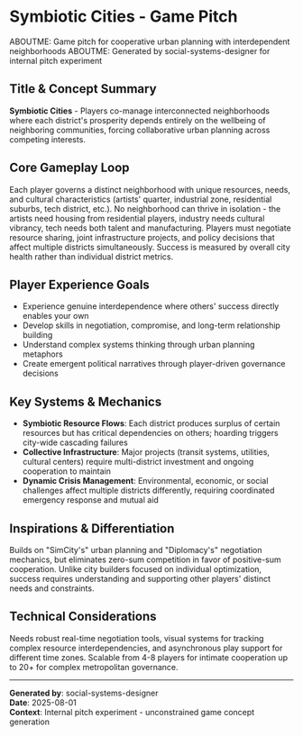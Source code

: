 # Symbiotic Cities - Game Pitch

ABOUTME: Game pitch for cooperative urban planning with interdependent neighborhoods
ABOUTME: Generated by social-systems-designer for internal pitch experiment

## Title & Concept Summary
**Symbiotic Cities** - Players co-manage interconnected neighborhoods where each district's prosperity depends entirely on the wellbeing of neighboring communities, forcing collaborative urban planning across competing interests.

## Core Gameplay Loop
Each player governs a distinct neighborhood with unique resources, needs, and cultural characteristics (artists' quarter, industrial zone, residential suburbs, tech district, etc.). No neighborhood can thrive in isolation - the artists need housing from residential players, industry needs cultural vibrancy, tech needs both talent and manufacturing. Players must negotiate resource sharing, joint infrastructure projects, and policy decisions that affect multiple districts simultaneously. Success is measured by overall city health rather than individual district metrics.

## Player Experience Goals
- Experience genuine interdependence where others' success directly enables your own
- Develop skills in negotiation, compromise, and long-term relationship building
- Understand complex systems thinking through urban planning metaphors
- Create emergent political narratives through player-driven governance decisions

## Key Systems & Mechanics
- **Symbiotic Resource Flows**: Each district produces surplus of certain resources but has critical dependencies on others; hoarding triggers city-wide cascading failures
- **Collective Infrastructure**: Major projects (transit systems, utilities, cultural centers) require multi-district investment and ongoing cooperation to maintain
- **Dynamic Crisis Management**: Environmental, economic, or social challenges affect multiple districts differently, requiring coordinated emergency response and mutual aid

## Inspirations & Differentiation
Builds on "SimCity's" urban planning and "Diplomacy's" negotiation mechanics, but eliminates zero-sum competition in favor of positive-sum cooperation. Unlike city builders focused on individual optimization, success requires understanding and supporting other players' distinct needs and constraints.

## Technical Considerations
Needs robust real-time negotiation tools, visual systems for tracking complex resource interdependencies, and asynchronous play support for different time zones. Scalable from 4-8 players for intimate cooperation up to 20+ for complex metropolitan governance.

---

**Generated by**: social-systems-designer  
**Date**: 2025-08-01  
**Context**: Internal pitch experiment - unconstrained game concept generation